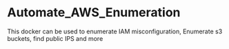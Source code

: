 # Automate_AWS_Enumeration
This docker can be used to enumerate IAM misconfiguration, Enumerate s3 buckets, find public IPS and more
